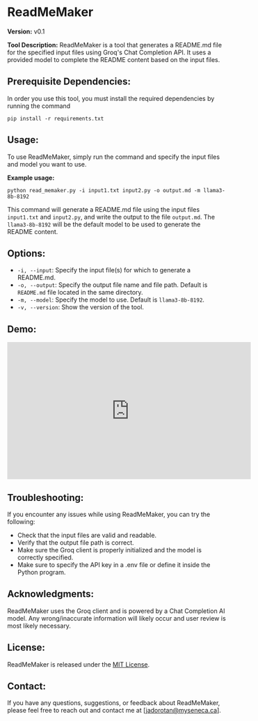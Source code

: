 **ReadMeMaker**
================

**Version:** v0.1

**Tool Description:**
ReadMeMaker is a tool that generates a README.md file for the specified input files using Groq's Chat Completion API. It uses a provided model to complete the README content based on the input files.

**Prerequisite Dependencies:**
------------
In order you use this tool, you must install the required dependencies by running the command
```
pip install -r requirements.txt
```
**Usage:**
------------

To use ReadMeMaker, simply run the command and specify the input files and model you want to use.

**Example usage:**
```
python read_memaker.py -i input1.txt input2.py -o output.md -m llama3-8b-8192
```
This command will generate a README.md file using the input files `input1.txt` and `input2.py`, and write the output to the file `output.md`. The `llama3-8b-8192` will be the default model to be used to generate the README content.

**Options:**
------------

* `-i, --input`: Specify the input file(s) for which to generate a README.md.
* `-o, --output`: Specify the output file name and file path. Default is `README.md` file located in the same directory.
* `-m, --model`: Specify the model to use. Default is `llama3-8b-8192`.
* `-v, --version`: Show the version of the tool.

**Demo:**
------------
<iframe width="560" height="315" src="https://www.youtube.com/embed/5jO_uVnIooE?si=CsSXPi8bntfps-oT" title="YouTube video player" frameborder="0" allow="accelerometer; autoplay; clipboard-write; encrypted-media; gyroscope; picture-in-picture; web-share" referrerpolicy="strict-origin-when-cross-origin" allowfullscreen></iframe>

**Troubleshooting:**
-------------------

If you encounter any issues while using ReadMeMaker, you can try the following:

* Check that the input files are valid and readable.
* Verify that the output file path is correct.
* Make sure the Groq client is properly initialized and the model is correctly specified.
* Make sure to specify the API key in a .env file or define it inside the Python program.

**Acknowledgments:**
-----------------

ReadMeMaker uses the Groq client and is powered by a Chat Completion AI model. Any wrong/inaccurate information will likely occur and user review is most likely necessary.

**License:**
---------

ReadMeMaker is released under the [MIT License](https://opensource.org/licenses/MIT).

**Contact:**
----------

If you have any questions, suggestions, or feedback about ReadMeMaker, please feel free to reach out and contact me at [jadorotan@myseneca.ca].